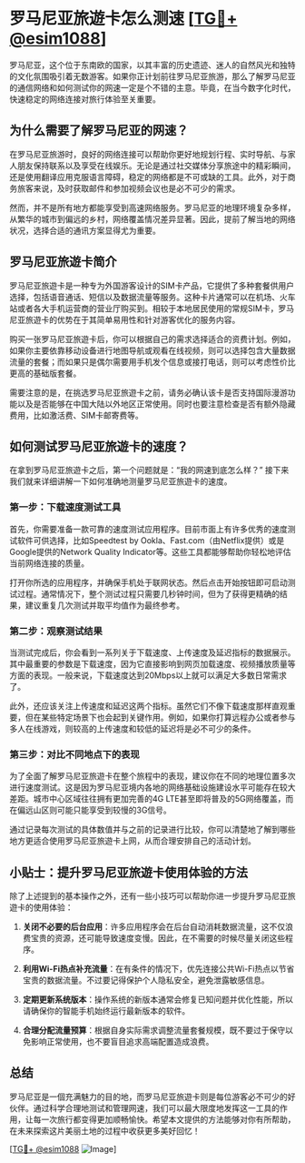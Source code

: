 # 罗马尼亚旅遊卡怎么测速 [[TG💪+ @esim1088](https://t.me/s/esim1088)]

罗马尼亚，这个位于东南欧的国家，以其丰富的历史遗迹、迷人的自然风光和独特的文化氛围吸引着无数游客。如果你正计划前往罗马尼亚旅游，那么了解罗马尼亚的通信网络和如何测试你的网速一定是个不错的主意。毕竟，在当今数字化时代，快速稳定的网络连接对旅行体验至关重要。

## 为什么需要了解罗马尼亚的网速？

在罗马尼亚旅游时，良好的网络连接可以帮助你更好地规划行程、实时导航、与家人朋友保持联系以及享受在线娱乐。无论是通过社交媒体分享旅途中的精彩瞬间，还是使用翻译应用克服语言障碍，稳定的网络都是不可或缺的工具。此外，对于商务旅客来说，及时获取邮件和参加视频会议也是必不可少的需求。

然而，并不是所有地方都能享受到高速网络服务。罗马尼亚的地理环境复杂多样，从繁华的城市到偏远的乡村，网络覆盖情况差异显著。因此，提前了解当地的网络状况，选择合适的通讯方案显得尤为重要。

## 罗马尼亚旅遊卡简介

罗马尼亚旅遊卡是一种专为外国游客设计的SIM卡产品，它提供了多种套餐供用户选择，包括语音通话、短信以及数据流量等服务。这种卡片通常可以在机场、火车站或者各大手机运营商的营业厅购买到。相较于本地居民使用的常规SIM卡，罗马尼亚旅遊卡的优势在于其简单易用性和针对游客优化的服务内容。

购买一张罗马尼亚旅遊卡后，你可以根据自己的需求选择适合的资费计划。例如，如果你主要依靠移动设备进行地图导航或观看在线视频，则可以选择包含大量数据流量的套餐；而如果只是偶尔需要用手机发个信息或接打电话，则可以考虑性价比更高的基础版套餐。

需要注意的是，在挑选罗马尼亚旅遊卡之前，请务必确认该卡是否支持国际漫游功能以及是否能够在中国大陆以外地区正常使用。同时也要注意检查是否有额外隐藏费用，比如激活费、SIM卡邮寄费等。

## 如何测试罗马尼亚旅遊卡的速度？

在拿到罗马尼亚旅遊卡之后，第一个问题就是：“我的网速到底怎么样？” 接下来我们就来详细讲解一下如何准确地测量罗马尼亚旅遊卡的速度。

### 第一步：下载速度测试工具

首先，你需要准备一款可靠的速度测试应用程序。目前市面上有许多优秀的速度测试软件可供选择，比如Speedtest by Ookla、Fast.com（由Netflix提供）或是Google提供的Network Quality Indicator等。这些工具都能够帮助你轻松地评估当前网络连接的质量。

打开你所选的应用程序，并确保手机处于联网状态。然后点击开始按钮即可启动测试过程。通常情况下，整个测试过程只需要几秒钟时间，但为了获得更精确的结果，建议重复几次测试并取平均值作为最终参考。

### 第二步：观察测试结果

当测试完成后，你会看到一系列关于下载速度、上传速度及延迟指标的数据展示。其中最重要的参数是下载速度，因为它直接影响到网页加载速度、视频播放质量等方面的表现。一般来说，下载速度达到20Mbps以上就可以满足大多数日常需求了。

此外，还应该关注上传速度和延迟这两个指标。虽然它们不像下载速度那样直观重要，但在某些特定场景下也会起到关键作用。例如，如果你打算远程办公或者参与多人在线游戏，则较高的上传速度和较低的延迟将是必不可少的条件。

### 第三步：对比不同地点下的表现

为了全面了解罗马尼亚旅遊卡在整个旅程中的表现，建议你在不同的地理位置多次进行速度测试。这是因为罗马尼亚境内各地的网络基础设施建设水平可能存在较大差距。城市中心区域往往拥有更加完善的4G LTE甚至即将普及的5G网络覆盖，而在偏远山区则可能只能享受到较慢的3G信号。

通过记录每次测试的具体数值并与之前的记录进行比较，你可以清楚地了解到哪些地方更适合使用罗马尼亚旅遊卡上网，从而合理安排自己的活动计划。

## 小贴士：提升罗马尼亚旅遊卡使用体验的方法

除了上述提到的基本操作之外，还有一些小技巧可以帮助你进一步提升罗马尼亚旅遊卡的使用体验：

1. **关闭不必要的后台应用**：许多应用程序会在后台自动消耗数据流量，这不仅浪费宝贵的资源，还可能导致速度变慢。因此，在不需要的时候尽量关闭这些程序。
   
2. **利用Wi-Fi热点补充流量**：在有条件的情况下，优先连接公共Wi-Fi热点以节省宝贵的数据流量。不过要记得保护个人隐私安全，避免泄露敏感信息。
   
3. **定期更新系统版本**：操作系统的新版本通常会修复已知问题并优化性能，所以请确保你的智能手机始终运行最新版本的软件。
   
4. **合理分配流量预算**：根据自身实际需求调整流量套餐规模，既不要过于保守以免影响正常使用，也不要盲目追求高端配置造成浪费。

## 总结

罗马尼亚是一個充满魅力的目的地，而罗马尼亚旅遊卡则是每位游客必不可少的好伙伴。通过科学合理地测试和管理网速，我们可以最大限度地发挥这一工具的作用，让每一次旅行都变得更加顺畅愉快。希望本文提供的方法能够对你有所帮助，在未来探索这片美丽土地的过程中收获更多美好回忆！

[[TG💪+ @esim1088](https://t.me/s/esim1088) ![Image](https://i.postimg.cc/4NQfJmqS/Snipaste-2025-05-13-00-14-12.png)]